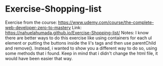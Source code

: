 # Exercise-Shopping-list
Exercise from the course: https://www.udemy.com/course/the-complete-web-developer-zero-to-mastery
Link: https://nahuelahumada.github.io/Exercise-Shopping-list/
Notes: I know there are better ways to do this exercise like using containers for each ul element or putting the buttons inside the li's tags and then use parentChild and remove().
Instead, i wanted to show you a different way to do so, using some methods that i found. Keep in mind that i didn't change the html file, it would have been easier that way.
